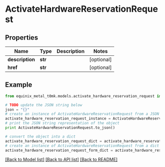 # ActivateHardwareReservationRequest


## Properties
Name | Type | Description | Notes
------------ | ------------- | ------------- | -------------
**description** | **str** |  | [optional] 
**href** | **str** |  | [optional] 

## Example

```python
from equinix_metal_t0mk.models.activate_hardware_reservation_request import ActivateHardwareReservationRequest

# TODO update the JSON string below
json = "{}"
# create an instance of ActivateHardwareReservationRequest from a JSON string
activate_hardware_reservation_request_instance = ActivateHardwareReservationRequest.from_json(json)
# print the JSON string representation of the object
print ActivateHardwareReservationRequest.to_json()

# convert the object into a dict
activate_hardware_reservation_request_dict = activate_hardware_reservation_request_instance.to_dict()
# create an instance of ActivateHardwareReservationRequest from a dict
activate_hardware_reservation_request_form_dict = activate_hardware_reservation_request.from_dict(activate_hardware_reservation_request_dict)
```
[[Back to Model list]](../README.md#documentation-for-models) [[Back to API list]](../README.md#documentation-for-api-endpoints) [[Back to README]](../README.md)


